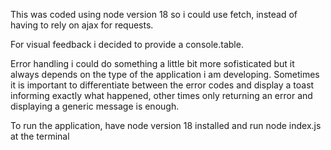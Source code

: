 This was coded using node version 18 so i could use fetch, instead of having to rely on ajax for requests.

For visual feedback i decided to provide a console.table.

Error handling i could do something a little bit more sofisticated but it always depends on the type of the application i am developing. Sometimes it is important to differentiate between the error codes and display a toast informing exactly what happened, other times only returning an error and displaying a generic message is enough.

To run the application, have node version 18 installed and run node index.js at the terminal
